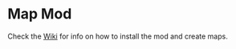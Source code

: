 # Map Mod
Check the [Wiki](https://github.com/o7Moon/CrabGame.MapMod/wiki) for info on how to install the mod and create maps.
